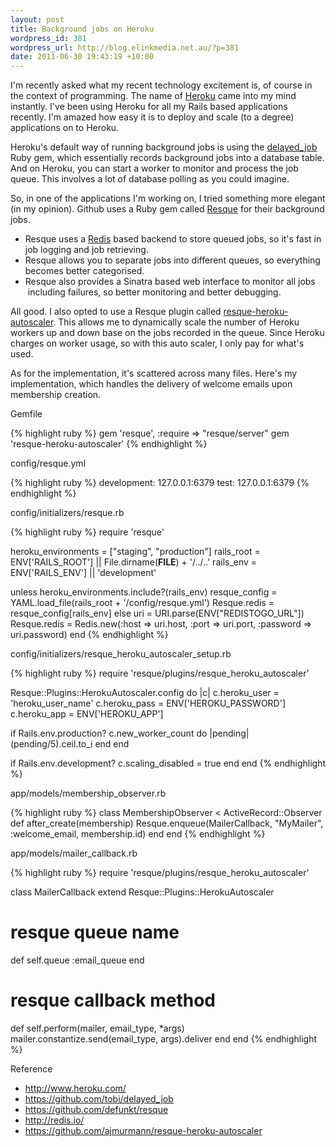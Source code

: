 ```yaml
--- 
layout: post
title: Background jobs on Heroku
wordpress_id: 381
wordpress_url: http://blog.elinkmedia.net.au/?p=381
date: 2011-06-30 19:43:19 +10:00
---
```

I'm recently asked what my recent technology excitement is, of course in the context of programming. The name of <a href="http://www.heroku.com/" target="_blank">Heroku</a> came into my mind instantly. I've been using Heroku for all my Rails based applications recently. I'm amazed how easy it is to deploy and scale (to a degree) applications on to Heroku.

Heroku's default way of running background jobs is using the <a href="https://github.com/tobi/delayed_job" target="_blank">delayed_job</a> Ruby gem, which essentially records background jobs into a database table. And on Heroku, you can start a worker to monitor and process the job queue. This involves a lot of database polling as you could imagine.

So, in one of the applications I'm working on, I tried something more elegant (in my opinion). Github uses a Ruby gem called <a href="https://github.com/defunkt/resque" target="_blank">Resque</a> for their background jobs.
<ul>
	<li>Resque uses a <a href="http://redis.io/" target="_blank">Redis</a> based backend to store queued jobs, so it's fast in job logging and job retrieving.</li>
	<li>Resque allows you to separate jobs into different queues, so everything becomes better categorised.</li>
	<li>Resque also provides a Sinatra based web interface to monitor all jobs  including failures, so better monitoring and better debugging.</li>
</ul>
All good. I also opted to use a Resque plugin called <a href="https://github.com/ajmurmann/resque-heroku-autoscaler" target="_blank">resque-heroku-autoscaler</a>. This allows me to dynamically scale the number of Heroku workers up and down base on the jobs recorded in the queue. Since Heroku charges on worker usage, so with this auto scaler, I only pay for what's used.

As for the implementation, it's scattered across many files. Here's my implementation, which handles the delivery of welcome emails upon membership creation.

Gemfile

{% highlight ruby %}
gem 'resque', :require => "resque/server"
gem 'resque-heroku-autoscaler'
{% endhighlight %}

config/resque.yml

{% highlight ruby %}
development: 127.0.0.1:6379
test: 127.0.0.1:6379
{% endhighlight %}

config/initializers/resque.rb

{% highlight ruby %}
require 'resque'

heroku_environments = ["staging", "production"]
rails_root = ENV['RAILS_ROOT'] || File.dirname(__FILE__) + '/../..'
rails_env = ENV['RAILS_ENV'] || 'development'

unless heroku_environments.include?(rails_env)
  resque_config = YAML.load_file(rails_root + '/config/resque.yml')
  Resque.redis = resque_config[rails_env]
else
  uri = URI.parse(ENV["REDISTOGO_URL"])
  Resque.redis = Redis.new(:host => uri.host, :port => uri.port, :password => uri.password)
end
{% endhighlight %}

config/initializers/resque_heroku_autoscaler_setup.rb

{% highlight ruby %}
require 'resque/plugins/resque_heroku_autoscaler'

Resque::Plugins::HerokuAutoscaler.config do |c|
  c.heroku_user = 'heroku_user_name'
  c.heroku_pass = ENV['HEROKU_PASSWORD']
  c.heroku_app  = ENV['HEROKU_APP']

  if Rails.env.production?
    c.new_worker_count do |pending|
      (pending/5).ceil.to_i
    end
  end

  if Rails.env.development?
    c.scaling_disabled = true
  end
end
{% endhighlight %}

app/models/membership_observer.rb

{% highlight ruby %}
class MembershipObserver < ActiveRecord::Observer
  def after_create(membership)
    Resque.enqueue(MailerCallback, "MyMailer", :welcome_email, membership.id)
  end
end
{% endhighlight %}

app/models/mailer_callback.rb

{% highlight ruby %}
require 'resque/plugins/resque_heroku_autoscaler'

class MailerCallback
  extend Resque::Plugins::HerokuAutoscaler

  # resque queue name
  def self.queue
    :email_queue
  end

  # resque callback method
  def self.perform(mailer, email_type, *args)
    mailer.constantize.send(email_type, args).deliver
  end
end
{% endhighlight %}

Reference
<ul>
	<li><a href="http://www.heroku.com/" target="_blank">http://www.heroku.com/</a></li>
	<li><a href="https://github.com/tobi/delayed_job" target="_blank">https://github.com/tobi/delayed_job</a></li>
	<li><a href="https://github.com/defunkt/resque" target="_blank">https://github.com/defunkt/resque</a></li>
	<li><a href="http://redis.io/" target="_blank">http://redis.io/</a></li>
	<li><a href="https://github.com/ajmurmann/resque-heroku-autoscaler" target="_blank">https://github.com/ajmurmann/resque-heroku-autoscaler</a></li>
</ul>
